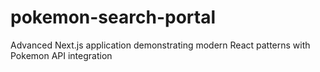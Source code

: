 # pokemon-search-portal
Advanced Next.js application demonstrating modern React patterns with Pokemon API integration
